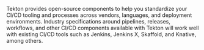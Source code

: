 Tekton provides open-source components to help you standardize your CI/CD tooling and processes across vendors, languages, and deployment environments. Industry specifications around pipelines, releases, workflows, and other CI/CD components available with Tekton will work well with existing CI/CD tools such as Jenkins, Jenkins X, Skaffold, and Knative, among others.
